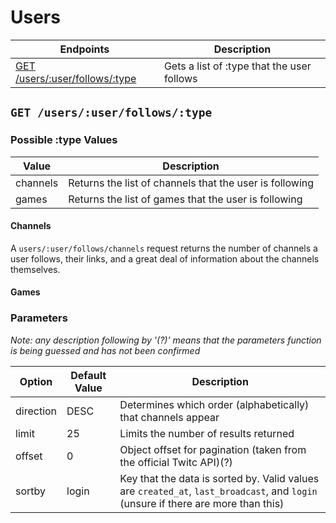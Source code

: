 # Users
| Endpoints | Description |
|-----------|-------------|
|[GET /users/:user/follows/:type](users.md#get-usersuserfollowstype)	|Gets a list of :type that the user follows|

## `GET /users/:user/follows/:type`

### Possible :type Values
| Value | Description |
|-------|-------------|
| channels | Returns the list of channels that the user is following |
| games | Returns the list of games that the user is following |

#### Channels
A `users/:user/follows/channels` request returns the number of channels a user follows, their links, and a great deal of information about the channels themselves.


#### Games

### Parameters
*Note: any description following by '(?)' means that the parameters function is being guessed and has not been confirmed*

| Option | Default Value | Description |
|--------|---------------|-------------|
| direction | DESC | Determines which order (alphabetically) that channels appear |
| limit | 25 | Limits the number of results returned |
| offset | 0 | Object offset for pagination (taken from the official Twitc API)(?) |
| sortby | login | Key that the data is sorted by. Valid values are `created_at`, `last_broadcast`, and `login` (unsure if there are more than this) |